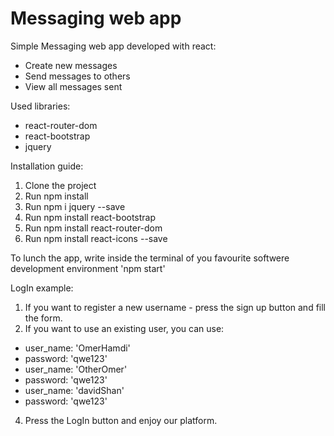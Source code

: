 # Messaging web app
Simple Messaging web app developed with react:
- Create new messages
- Send messages to others
- View all messages sent

Used libraries:
- react-router-dom
- react-bootstrap
- jquery 

Installation guide:

1. Clone the project
2. Run  npm install
3. Run  npm i jquery --save
4. Run  npm install react-bootstrap
5. Run  npm install react-router-dom
6. Run  npm install react-icons --save

To lunch the app, write inside the terminal of you favourite softwere development environment 'npm start'

LogIn example:

1. If you want to register a new username - press the sign up button and fill the form.
2. If you want to use an existing user, you can use:
- user_name: 'OmerHamdi'
- password: 'qwe123'
- user_name: 'OtherOmer'
- password: 'qwe123'
- user_name: 'davidShan'
- password: 'qwe123'
4. Press the LogIn button and enjoy our platform.

